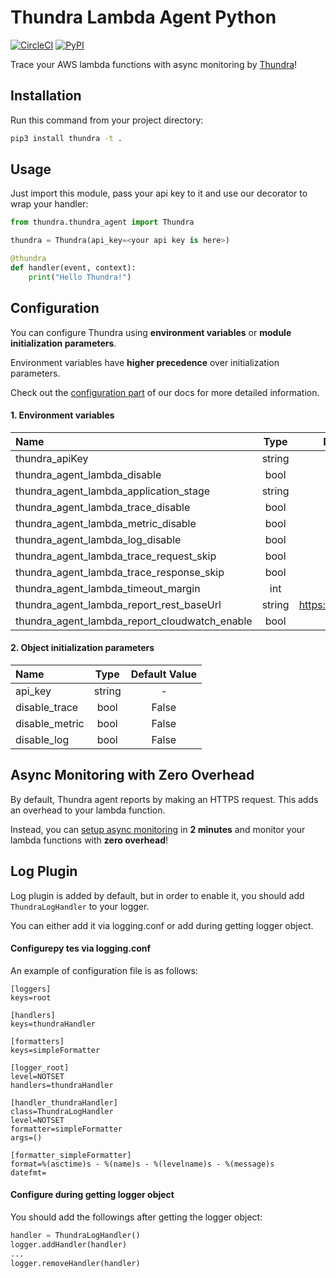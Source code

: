 # Thundra Lambda Agent Python 
[![CircleCI](https://circleci.com/gh/thundra-io/thundra-lambda-agent-python.svg?style=svg)](https://circleci.com/gh/thundra-io/thundra-lambda-agent-python)
[![PyPI](https://img.shields.io/pypi/v/nine.svg)](https://pypi.org/project/thundra/)


Trace your AWS lambda functions with async monitoring by [Thundra](https://www.thundra.io//)!

## Installation

Run this command from your project directory:
```bash
pip3 install thundra -t .
```
## Usage

Just import this module, pass your api key to it and use our decorator to wrap your handler:
```python
from thundra.thundra_agent import Thundra

thundra = Thundra(api_key=<your api key is here>)

@thundra
def handler(event, context):
    print("Hello Thundra!")
```

## Configuration
You can configure Thundra using **environment variables** or **module initialization parameters**.

Environment variables have **higher precedence** over initialization parameters.

Check out the [configuration part](https://docs.thundra.io/docs/python-configuration) of our docs for more detailed information.

#### 1. Environment variables

| Name                                          | Type   |          Default Value           |
|:----------------------------------------------|:------:|:--------------------------------:|
| thundra_apiKey                                | string |                -                 |
| thundra_agent_lambda_disable                  |  bool  |              false               |
| thundra_agent_lambda_application_stage        | string |                -                 |
| thundra_agent_lambda_trace_disable            |  bool  |              false               |
| thundra_agent_lambda_metric_disable           |  bool  |              false               |
| thundra_agent_lambda_log_disable              |  bool  |              false               |
| thundra_agent_lambda_trace_request_skip       |  bool  |              false               |
| thundra_agent_lambda_trace_response_skip      |  bool  |              false               |
| thundra_agent_lambda_timeout_margin           |  int   |               200                |
| thundra_agent_lambda_report_rest_baseUrl      | string |     https://api.thundra.io/v1    |
| thundra_agent_lambda_report_cloudwatch_enable |  bool  |              false               |



#### 2. Object initialization parameters

| Name            | Type   | Default Value |
|:----------------|:------:|:-------------:|
| api_key         | string |       -       |
| disable_trace   |  bool  |     False     |
| disable_metric  |  bool  |     False     |
| disable_log     |  bool  |     False     |


## Async Monitoring with Zero Overhead
By default, Thundra agent reports by making an HTTPS request. This adds an overhead to your lambda function.

Instead, you can [setup async monitoring](https://docs.thundra.io/docs/how-to-setup-async-monitoring) in **2 minutes** and monitor your lambda functions with **zero overhead**!

## Log Plugin
Log plugin is added by default, but in order to enable it, you should add `ThundraLogHandler` to your logger.

You can either add it via logging.conf or add during getting logger object.

#### Configurepy tes via logging.conf
An example of configuration file is as follows:

```
[loggers]
keys=root

[handlers]
keys=thundraHandler

[formatters]
keys=simpleFormatter

[logger_root]
level=NOTSET
handlers=thundraHandler

[handler_thundraHandler]
class=ThundraLogHandler
level=NOTSET
formatter=simpleFormatter
args=()

[formatter_simpleFormatter]
format=%(asctime)s - %(name)s - %(levelname)s - %(message)s
datefmt=
```

#### Configure during getting logger object
You should add the followings after getting the logger object:
```python
handler = ThundraLogHandler()
logger.addHandler(handler)
...
logger.removeHandler(handler)
```
